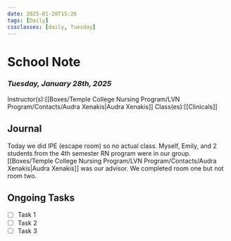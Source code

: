 ```yaml
---
date: 2025-01-28T15:26
tags: [Daily]
cssclasses: [daily, Tuesday]
---
```

# School Note
### *Tuesday, January 28th, 2025*
Instructor(s):[[Boxes/Temple College Nursing Program/LVN Program/Contacts/Audra Xenakis|Audra Xenakis]]
Class(es):[[Clinicals]]

## Journal
Today we did IPE (escape room) so no actual class.  Myself, Emily, and 2 students from the 4th semester RN program were in our group.  [[Boxes/Temple College Nursing Program/LVN Program/Contacts/Audra Xenakis|Audra Xenakis]] was our advisor.  We completed room one but not room two.

## Ongoing Tasks
- [ ] Task 1
- [ ] Task 2
- [ ] Task 3